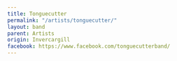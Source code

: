```yaml
---
title: Tonguecutter
permalink: "/artists/tonguecutter/"
layout: band
parent: Artists
origin: Invercargill
facebook: https://www.facebook.com/tonguecutterband/
---
```


